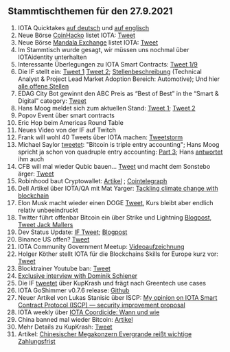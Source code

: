 ## Stammtischthemen für den 27.9.2021

1. IOTA Quicktakes [auf deutsch](https://www.youtube.com/watch?v=89i6sHzTnA8) und [auf englisch](https://www.youtube.com/watch?v=JMnHzcftEBQ)
2. Neue Börse [CoinHacko](https://www.coinhako.com/users/sign_in) listet IOTA: [Tweet](https://twitter.com/coinhako/status/1439884653721047043?s=19)
3. Neue Börse [Mandala Exchange](https://trade.mandala.exchange/en/trade/basic/IOTA_BTC) listet IOTA: [Tweet](https://twitter.com/MandalaEx/status/1440112938677903360?s=20)
4. Im Stammtisch wurde gesagt, wir müssen uns nochmal über IOTAidentity unterhalten
5. Interessante Überlegungen zu IOTA Smart Contracts: [Tweet 1/9](https://twitter.com/Rob_Daykin/status/1440023393043193860?s=20)
6. Die IF stellt ein: [Tweet 1](https://twitter.com/iota/status/1440285029628665869?s=20) [Tweet 2](https://twitter.com/iota/status/1440949254554624000?s=20); [Stellenbeschreibung](https://iota.bamboohr.com/jobs/view.php?id=169&source=aWQ9NA%3D%3D) (Technical Analyst & Project Lead Market Adoption Bereich: Automotive); Und hier [alle offene Stellen](https://iota.bamboohr.com/jobs/)
7. EDAG City Bot gewinnt den ABC Preis as “Best of Best” in the “Smart & Digital” category: [Tweet](https://twitter.com/EDAGGroup/status/1440317403108282368?s=20)
8. Hans Moog meldet sich zum aktuellen Stand: [Tweet 1](https://twitter.com/hus_qy/status/1440264643721662480?s=20); [Tweet 2](https://twitter.com/hus_qy/status/1440264702160818181?s=20)
9. Popov Event über smart contracts
10. Eric Hop beim Americas Round Table
11. Neues Video von der IF auf Twitch
12. Frank will wohl 40 Tweets über IOTA machen: [Tweetstorm](https://twitter.com/2779530283Mi/status/1440241364084477954?s=20)
13. Michael Saylor [tweetet](https://twitter.com/michael_saylor/status/1440661794884763648?s=20): "Bitcoin is triple entry accounting"; Hans Moog spricht ja schon von quadruple entry accounting: [Part 3](https://husqy.medium.com/the-trust-machine-part3-quadruple-entry-accounting-6da022f5e832); Hans [antwortet](https://twitter.com/hus_qy/status/1440695139307974659?s=19) ihm auch
14. CFB will mal wieder Qubic bauen... [Tweet](https://twitter.com/c___f___b/status/1440420940752379916?s=19) und macht dem Sonstebo ärger: [Tweet](https://twitter.com/c___f___b/status/1440928388559089666?s=20) 
15. Robinhood baut Cryptowallet: [Artikel](https://cryptobriefing.com/robinhood-to-launch-crypto-wallet-in-2022/) ; [Cointelegraph](https://cointelegraph.com/news/robinhood-confirms-crypto-wallet-feature-on-app-starting-in-october) 
16. Dell Artikel über IOTA/QA mit Mat Yarger: [Tackling climate change with blockchain](https://www.delltechnologies.com/en-us/perspectives/tackling-climate-change-with-blockchain/) 
17. Elon Musk macht wieder einen DOGE [Tweet](https://twitter.com/elonmusk/status/1440780474662543370?s=20), Kurs bleibt aber endlich relativ unbeeindruckt
18. Twitter führt offenbar Bitcoin ein über Strike und Lightning [Blogpost](https://blog.twitter.com/en_us/topics/product/2021/bringing-tips-to-everyone), [Tweet Jack Mallers](https://twitter.com/jackmallers/status/1441089090628177933?s=19) 
19. Dev Status Update: [IF Tweet](https://twitter.com/iota/status/1441045102789529600?s=19); [Blogpost](https://blog.iota.org/dev-status-update-september-2021/amp/?__twitter_impression=true) 
20. Binance US offen? [Tweet](https://twitter.com/ewmjcc/status/1441077559320399874?s=19) 
21. IOTA Community Government Meetup: [Videoaufzeichnung](https://youtu.be/z8JgMD_6K0Y) 
22. Holger Köther stellt IOTA für die Blockchains Skills for Europe kurz vor: [Tweet](https://twitter.com/CHAISE_EU/status/1441015207741038593?s=19) 
23. Blocktrainer Youtube ban: [Tweet](https://twitter.com/blocktrainer/status/1441106762610868231?s=19) 
24. [Exclusive interview with Dominik Schiener](https://coinful.net/exclusive-interview-with-dominik-schiener-co-founder-of-iota/) 
25. Die IF [tweetet](https://twitter.com/iota/status/1441009743699513350?s=19) über KupKrash und frägt nach Greentech use cases 
26. IOTA GoShimmer v0.7.6 release: [Github](https://github.com/iotaledger/goshimmer/releases/tag/v0.7.6) 
29. Neuer Artikel von Lukas Stanisic über ISCP: [My opinion on IOTA Smart Contract Protocol (ISCP) — security improvement proposal
](https://luka99.medium.com/my-opinion-on-iota-smart-contract-protocol-iscp-security-improvement-proposal-c6ca3ca3df23) 
30. IOTA weekly über [IOTA Coordicide: Wann und wie](https://youtu.be/jcp9H3y_DOY) 
31. China banned mal wieder Bitcoin: [Artikel](https://www.deraktionaer.de/artikel/maerkte-forex-zinsen/breaking-alles-illegal-china-hammer-bringt-bitcoin-co-unter-druck-20237803.html) 
32. Mehr Details zu KupKrash: [Tweet](https://twitter.com/io_terry/status/1441551998323773442?s=19) 
33. Artikel: [Chinesischer Megakonzern Evergrande reißt wichtige Zahlungsfrist](https://www.spiegel.de/wirtschaft/unternehmen/evergrande-chinesischer-mega-immobilien-konzern-reisst-wichtige-zahlungsfrist-a-339e08aa-cc3e-48f4-ae46-fdb948d652b6-amp?__twitter_impression=true) 
